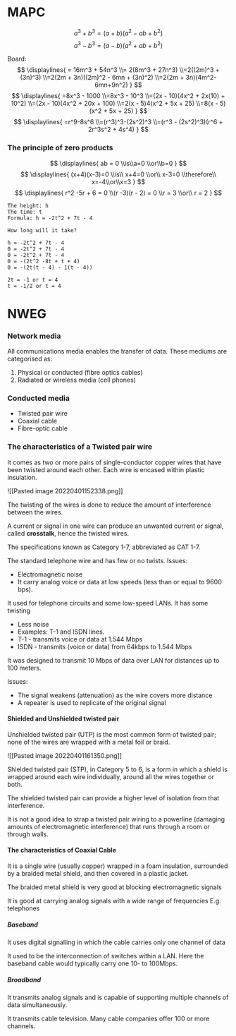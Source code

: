 # MAPC
$$
a^3 + b^3 = (a + b)(a^2 - ab + b^2)
$$
$$
a^3 - b^3 = (a - b)(a^2 + ab + b^2)
$$


Board:
$$
\displaylines{
	= 16m^3 + 54n^3
	\\= 2(8m^3 + 27n^3)
	\\=2((2m)^3 + (3n)^3)
	\\=2(2m + 3n)((2m)^2 - 6mn + (3n)^2)
	\\=2(2m + 3n)(4m^2-6mn+9n^2)
}
$$
$$
\displaylines{
	=8x^3 - 1000
	\\=8x^3 - 10^3
	\\=(2x - 10)(4x^2 + 2x(10) + 10^2)
	\\=(2x - 10)(4x^2 + 20x + 100)
	\\=2(x - 5)4(x^2 + 5x + 25)
	\\=8(x - 5)(x^2 + 5x + 25)
}
$$
$$
\displaylines{
=r^9-8s^6
\\=(r^3)^3-(2s^2)^3
\\=(r^3 - (2s^2)^3)(r^6 + 2r^3s^2 + 4s^4)
}
$$
### The principle of zero products
$$
\displaylines{
ab = 0 \\is\\a=0 \\or\\b=0
}
$$
$$
\displaylines{
(x+4)(x-3)=0
\\is\\
x+4=0
\\or\\
x-3=0
\\therefore\\
x=-4\\or\\x=3
}
$$
$$
\displaylines{
r^2 -5r + 6 = 0
\\(r -3)(r - 2) = 0
\\r = 3 
\\or\\ r = 2
}
$$
```
The height: h
The time: t
Formula: h = -2t^2 + 7t - 4

How long will it take?

h = -2t^2 + 7t - 4
0 = -2t^2 + 7t - 4
0 = -2t^2 + 7t - 4
0 = -(2t^2 -8t + t + 4)
0 = -(2t(t - 4) - 1(t - 4))

2t = -1 or t = 4
t = -1/2 or t = 4
```

# NWEG
### Network media
All communications media enables the transfer of data.
These mediums are categorised as:
1. Physical or conducted (fibre optics cables)
2. Radiated or wireless  media (cell phones)

### Conducted media
- Twisted pair wire
- Coaxial cable
- Fibre-optic cable

### The characteristics of a Twisted pair wire
It comes as two or more pairs of single-conductor copper wires that have been twisted around each other. Each wire is encased within plastic insulation.

![[Pasted image 20220401152338.png]]

The twisting of the wires is done to reduce the amount of interference between the wires.

A current or signal in one wire can produce an unwanted current or signal, called **crosstalk**, hence the twisted wires.

The specifications known as Category 1-7, abbreviated as CAT 1-7.

The standard telephone wire and has few or no twists.
Issues:
- Electromagnetic noise
- It carry analog voice or data at low speeds (less than or equal to 9600 bps).

It used for telephone circuits and some low-speed LANs. It has some twisting
- Less noise
- Examples: T-1 and ISDN lines.
- T-1 - transmits voice or data at 1.544 Mbps
- ISDN - transmits (voice or data) from 64kbps to 1.544 Mbps

It was designed to transmit 10 Mbps of data over LAN for distances up to 100 meters.

Issues:
- The signal weakens (attenuation) as the wire covers more distance
- A repeater is used to replicate of the original signal

#### Shielded and Unshielded twisted pair
Unshielded twisted pair (UTP) is the most common form of twisted pair; none of the wires are wrapped with a metal foil or braid.

![[Pasted image 20220401161350.png]]

Shielded twisted pair (STP), in Category 5 to 6, is a form in which a shield is wrapped around each wire individually, around all the wires together or both.

The shielded twisted pair can provide a higher level of isolation from that interference.

It is not a good idea to strap a twisted pair wiring to a powerline (damaging amounts of electromagnetic interference) that runs through a room or through walls.

#### The characteristics of Coaxial Cable
It is a single wire (usually copper) wrapped in a foam insulation, surrounded by a braided metal shield, and then covered in a plastic jacket.

The braided metal shield is very good at blocking electromagnetic signals

It is good at carrying analog signals with a wide range of frequencies
E.g. telephones

##### Baseband

It uses digital signalling in which the cable carries only one channel of data

It used to be the interconnection of switches within a LAN. Here the baseband cable would typically carry one 10- to 100Mbps.

##### Broadband

It transmits analog signals and is capable of supporting multiple channels of data simultaneously.

It transmits cable television. Many cable companies offer 100 or more channels.
